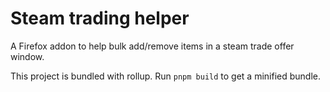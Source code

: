 # Steam trading helper

A Firefox addon to help bulk add/remove items in a steam trade offer window.

This project is bundled with rollup.
Run `pnpm build` to get a minified bundle.
